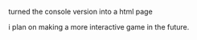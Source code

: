 turned the console version into a html page


i plan on making a more interactive game in the future.


